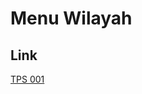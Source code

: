 # Menu Wilayah

## Link

[TPS 001](https://github.com/gigit-pemilu/pemilu-2024-82-maluku-utara/tree/main/pileg-dpr/hitung-suara/sub/82-maluku-utara/sub/05-kepulauan-sula/sub/13-mangoli-utara/sub/2006-minaluli/sub/001-tps)

